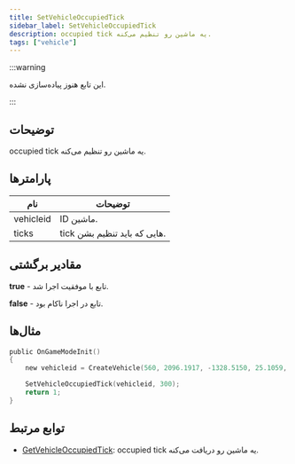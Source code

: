 ```yaml
---
title: SetVehicleOccupiedTick
sidebar_label: SetVehicleOccupiedTick
description: occupied tick یه ماشین رو تنظیم می‌کنه.
tags: ["vehicle"]
---
```


<VersionWarn version='omp v1.1.0.2612' />

:::warning

این تابع هنوز پیاده‌سازی نشده.

:::

## توضیحات

occupied tick یه ماشین رو تنظیم می‌کنه.

## پارامترها

| نام       | توضیحات            |
|-----------|------------------------|
| vehicleid | ID ماشین. |
| ticks     | tick هایی که باید تنظیم بشن.      |

## مقادیر برگشتی

**true** - تابع با موفقیت اجرا شد.

**false** - تابع در اجرا ناکام بود.

## مثال‌ها

```c
public OnGameModeInit()
{
    new vehicleid = CreateVehicle(560, 2096.1917, -1328.5150, 25.1059, 0.0000, 1, 8, 60);

    SetVehicleOccupiedTick(vehicleid, 300);
    return 1;
}
```

## توابع مرتبط

- [GetVehicleOccupiedTick](GetVehicleOccupiedTick): occupied tick یه ماشین رو دریافت می‌کنه.